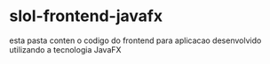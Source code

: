 # slol-frontend-javafx

esta pasta conten o codigo do frontend para aplicacao desenvolvido utilizando a tecnologia JavaFX
